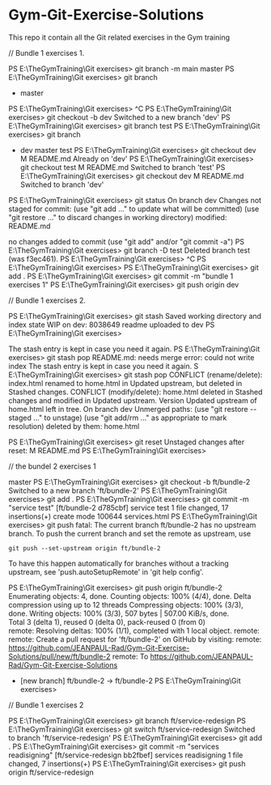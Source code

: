 # Gym-Git-Exercise-Solutions
This repo it contain all the Git related exercises in the  Gym training


// Bundle 1 exercises 1.


PS E:\TheGymTraining\Git exercises> git branch -m main master
PS E:\TheGymTraining\Git exercises> git branch
* master

PS E:\TheGymTraining\Git exercises> ^C
PS E:\TheGymTraining\Git exercises> git checkout -b dev
Switched to a new branch 'dev'
PS E:\TheGymTraining\Git exercises> git branch test
PS E:\TheGymTraining\Git exercises> git branch
* dev
  master
  test
PS E:\TheGymTraining\Git exercises> git checkout dev
M       README.md
Already on 'dev'
PS E:\TheGymTraining\Git exercises> git checkout test
M       README.md
Switched to branch 'test'
PS E:\TheGymTraining\Git exercises> git checkout dev 
M       README.md
Switched to branch 'dev'


PS E:\TheGymTraining\Git exercises> git status
On branch dev
Changes not staged for commit:
  (use "git add <file>..." to update what will be committed)
  (use "git restore <file>..." to discard changes in working directory)
        modified:   README.md

no changes added to commit (use "git add" and/or "git commit -a")
PS E:\TheGymTraining\Git exercises> git branch -D test
Deleted branch test (was f3ec461).
PS E:\TheGymTraining\Git exercises> ^C
PS E:\TheGymTraining\Git exercises> 
PS E:\TheGymTraining\Git exercises> git add .
PS E:\TheGymTraining\Git exercises> git commit -m "bundle 1 exercises 1"
PS E:\TheGymTraining\Git exercises> git push origin dev


// Bundle 1 exercises 2.

PS E:\TheGymTraining\Git exercises> git stash
Saved working directory and index state WIP on dev: 8038649 readme uploaded to dev
PS E:\TheGymTraining\Git exercises> 

The stash entry is kept in case you need it again.
PS E:\TheGymTraining\Git exercises> git stash pop
README.md: needs merge
error: could not write index
The stash entry is kept in case you need it again.
S E:\TheGymTraining\Git exercises> git stash pop
CONFLICT (rename/delete): index.html renamed to home.html in Updated upstream, but deleted in Stashed changes.
CONFLICT (modify/delete): home.html deleted in Stashed changes and modified in Updated upstream.  Version Updated upstream of home.html left in tree.
On branch dev
Unmerged paths:
  (use "git restore --staged <file>..." to unstage)
  (use "git add/rm <file>..." as appropriate to mark resolution)
        deleted by them: home.html


PS E:\TheGymTraining\Git exercises> git reset 
Unstaged changes after reset:
M       README.md
PS E:\TheGymTraining\Git exercises> 


// the bundel 2 exercises 1


  master
PS E:\TheGymTraining\Git exercises> git checkout -b ft/bundle-2
Switched to a new branch 'ft/bundle-2'
PS E:\TheGymTraining\Git exercises> git add .
PS E:\TheGymTraining\Git exercises> git commit -m "service test"
[ft/bundle-2 d785cbf] service test
 1 file changed, 17 insertions(+)
 create mode 100644 services.html
PS E:\TheGymTraining\Git exercises> git push 
fatal: The current branch ft/bundle-2 has no upstream branch.
To push the current branch and set the remote as upstream, use

    git push --set-upstream origin ft/bundle-2

To have this happen automatically for branches without a tracking
upstream, see 'push.autoSetupRemote' in 'git help config'.       

PS E:\TheGymTraining\Git exercises> git push origin ft/bundle-2
Enumerating objects: 4, done.
Counting objects: 100% (4/4), done.
Delta compression using up to 12 threads
Compressing objects: 100% (3/3), done.
Writing objects: 100% (3/3), 507 bytes | 507.00 KiB/s, done.     
Total 3 (delta 1), reused 0 (delta 0), pack-reused 0 (from 0)    
remote: Resolving deltas: 100% (1/1), completed with 1 local object.
remote:
remote: Create a pull request for 'ft/bundle-2' on GitHub by visiting:
remote:      https://github.com/JEANPAUL-Rad/Gym-Git-Exercise-Solutions/pull/new/ft/bundle-2
remote:
To https://github.com/JEANPAUL-Rad/Gym-Git-Exercise-Solutions
 * [new branch]      ft/bundle-2 -> ft/bundle-2
PS E:\TheGymTraining\Git exercises> 


// Bundle 1 exercises 2


PS E:\TheGymTraining\Git exercises> git branch ft/service-redesign
PS E:\TheGymTraining\Git exercises> git switch ft/service-redesign
Switched to branch 'ft/service-redesign'
PS E:\TheGymTraining\Git exercises> git add .
PS E:\TheGymTraining\Git exercises> git commit -m "services readisigning"
[ft/service-redesign bb2fbef] services readisigning
 1 file changed, 7 insertions(+)
PS E:\TheGymTraining\Git exercises> git push origin ft/service-redesign